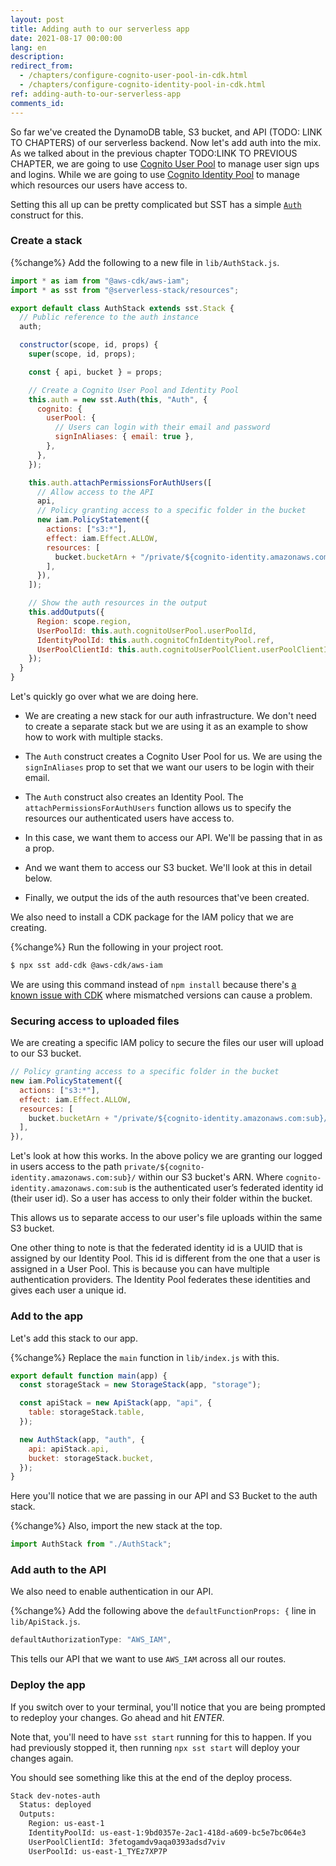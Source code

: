 ```yaml
---
layout: post
title: Adding auth to our serverless app
date: 2021-08-17 00:00:00
lang: en
description: 
redirect_from:
  - /chapters/configure-cognito-user-pool-in-cdk.html
  - /chapters/configure-cognito-identity-pool-in-cdk.html
ref: adding-auth-to-our-serverless-app
comments_id: 
---
```


So far we've created the DynamoDB table, S3 bucket, and API (TODO: LINK TO CHAPTERS) of our serverless backend. Now let's add auth into the mix. As we talked about in the previous chapter TODO:LINK TO PREVIOUS CHAPTER, we are going to use [Cognito User Pool](https://aws.amazon.com/cognito/) to manage user sign ups and logins. While we are going to use [Cognito Identity Pool](https://docs.aws.amazon.com/cognito/latest/developerguide/cognito-identity.html) to manage which resources our users have access to.

Setting this all up can be pretty complicated but SST has a simple [`Auth`](https://docs.serverless-stack.com/constructs/Auth) construct for this.

### Create a stack

{%change%} Add the following to a new file in `lib/AuthStack.js`.

``` js
import * as iam from "@aws-cdk/aws-iam";
import * as sst from "@serverless-stack/resources";

export default class AuthStack extends sst.Stack {
  // Public reference to the auth instance
  auth;

  constructor(scope, id, props) {
    super(scope, id, props);

    const { api, bucket } = props;

    // Create a Cognito User Pool and Identity Pool
    this.auth = new sst.Auth(this, "Auth", {
      cognito: {
        userPool: {
          // Users can login with their email and password
          signInAliases: { email: true },
        },
      },
    });

    this.auth.attachPermissionsForAuthUsers([
      // Allow access to the API
      api,
      // Policy granting access to a specific folder in the bucket
      new iam.PolicyStatement({
        actions: ["s3:*"],
        effect: iam.Effect.ALLOW,
        resources: [
          bucket.bucketArn + "/private/${cognito-identity.amazonaws.com:sub}/*",
        ],
      }),
    ]);

    // Show the auth resources in the output
    this.addOutputs({
      Region: scope.region,
      UserPoolId: this.auth.cognitoUserPool.userPoolId,
      IdentityPoolId: this.auth.cognitoCfnIdentityPool.ref,
      UserPoolClientId: this.auth.cognitoUserPoolClient.userPoolClientId,
    });
  }
}
```

Let's quickly go over what we are doing here.

- We are creating a new stack for our auth infrastructure. We don't need to create a separate stack but we are using it as an example to show how to work with multiple stacks.

- The `Auth` construct creates a Cognito User Pool for us. We are using the `signInAliases` prop to set that we want our users to be login with their email.

- The `Auth` construct also creates an Identity Pool. The `attachPermissionsForAuthUsers` function allows us to specify the resources our authenticated users have access to.

- In this case, we want them to access our API. We'll be passing that in as a prop.

- And we want them to access our S3 bucket. We'll look at this in detail below.

- Finally, we output the ids of the auth resources that've been created.

We also need to install a CDK package for the IAM policy that we are creating.

{%change%} Run the following in your project root.

``` bash
$ npx sst add-cdk @aws-cdk/aws-iam
```

We are using this command instead of `npm install` because there's [a known issue with CDK](https://docs.serverless-stack.com/known-issues) where mismatched versions can cause a problem.

### Securing access to uploaded files

We are creating a specific IAM policy to secure the files our user will upload to our S3 bucket.

``` js
// Policy granting access to a specific folder in the bucket
new iam.PolicyStatement({
  actions: ["s3:*"],
  effect: iam.Effect.ALLOW,
  resources: [
    bucket.bucketArn + "/private/${cognito-identity.amazonaws.com:sub}/*",
  ],
}),
```

Let's look at how this works. In the above policy we are granting our logged in users access to the path `private/${cognito-identity.amazonaws.com:sub}/` within our S3 bucket's ARN. Where `cognito-identity.amazonaws.com:sub` is the authenticated user’s federated identity id (their user id). So a user has access to only their folder within the bucket.

This allows us to separate access to our user's file uploads within the same S3 bucket.

One other thing to note is that the federated identity id is a UUID that is assigned by our Identity Pool. This id is different from the one that a user is assigned in a User Pool. This is because you can have multiple authentication providers. The Identity Pool federates these identities and gives each user a unique id.

### Add to the app

Let's add this stack to our app.

{%change%} Replace the `main` function in `lib/index.js` with this.

``` js
export default function main(app) {
  const storageStack = new StorageStack(app, "storage");

  const apiStack = new ApiStack(app, "api", {
    table: storageStack.table,
  });

  new AuthStack(app, "auth", {
    api: apiStack.api,
    bucket: storageStack.bucket,
  });
}
```

Here you'll notice that we are passing in our API and S3 Bucket to the auth stack.

{%change%} Also, import the new stack at the top.

``` js
import AuthStack from "./AuthStack";
```

### Add auth to the API  

We also need to enable authentication in our API.

{%change%} Add the following above the `defaultFunctionProps: {` line in `lib/ApiStack.js`.

``` js
defaultAuthorizationType: "AWS_IAM",
```

This tells our API that we want to use `AWS_IAM` across all our routes.

### Deploy the app

If you switch over to your terminal, you'll notice that you are being prompted to redeploy your changes. Go ahead and hit _ENTER_.

Note that, you'll need to have `sst start` running for this to happen. If you had previously stopped it, then running `npx sst start` will deploy your changes again.

You should see something like this at the end of the deploy process.

``` bash
Stack dev-notes-auth
  Status: deployed
  Outputs:
    Region: us-east-1
    IdentityPoolId: us-east-1:9bd0357e-2ac1-418d-a609-bc5e7bc064e3
    UserPoolClientId: 3fetogamdv9aqa0393adsd7viv
    UserPoolId: us-east-1_TYEz7XP7P
```
